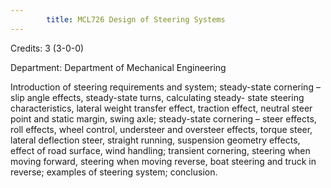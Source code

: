 ```yaml
---
        title: MCL726 Design of Steering Systems
---
```

Credits: 3 (3-0-0)

Department: Department of Mechanical Engineering

Introduction of steering requirements and system; steady-state cornering – slip angle effects, steady-state turns, calculating steady- state steering characteristics, lateral weight transfer effect, traction effect, neutral steer point and static margin, swing axle; steady-state cornering – steer effects, roll effects, wheel control, understeer and oversteer effects, torque steer, lateral deflection steer, straight running, suspension geometry effects, effect of road surface, wind handling; transient cornering, steering when moving forward, steering when moving reverse, boat steering and truck in reverse; examples of steering system; conclusion.